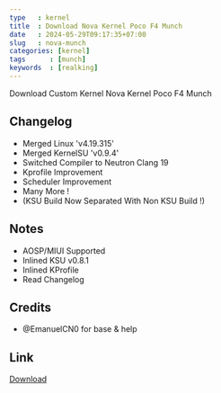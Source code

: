 ```yaml
---
type   : kernel
title  : Download Nova Kernel Poco F4 Munch
date   : 2024-05-29T09:17:35+07:00
slug   : nova-munch
categories: [kernel]
tags      : [munch]
keywords  : [realking]
---
```


Download Custom Kernel Nova Kernel Poco F4 Munch


## Changelog
- Merged Linux 'v4.19.315'
- Merged KernelSU 'v0.9.4'
- Switched Compiler to Neutron Clang 19
- Kprofile Improvement 
- Scheduler Improvement
- Many More !
- (KSU Build Now Separated With Non KSU Build !)


## Notes
- AOSP/MIUI Supported
- Inlined KSU v0.8.1
- Inlined KProfile
- Read Changelog

## Credits
- @EmanuelCN0 for base & help


## Link
[Download](http://github.com/kvsnr113/nova_kernel_releases/releases/tag/R1%2F2024%2F05%2F20)

